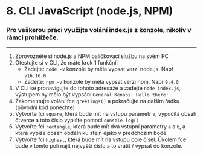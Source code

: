 # 8. CLI JavaScript (node.js, NPM)
### Pro veškerou práci využijte volání index.js z konzole, nikoliv v rámci prohlížeče.

---
1. Zprovozněte si node.js a NPM balíčkovací službu na svém PC
2. Otestujte si v CLI, že máte krok 1 funkční:
   - Zadejte: ```node -v``` konzole by měla vypsat verzi node.js. Např ```v16.16.0```
   - Zadejte: ```npm -v``` konzole by měla vypsat verzi npm. Např ```9.4.0```
3. V CLI se pronavigujte do tohoto adresáže a zadejte ```node index.js```, výstupem by mělo být vypsání  ```General Kenobi: Hello there!```
4. Zakomentujte volání fce ```greetings()``` a pokračujte na dalším řádku (původní kód ponechte)
5. Vytvořte fci ```square```, která bude mít na vstupu parametr ```a```, vypočítá obsah čtverce a toto číslo vypište pomocí ```console.log()```
6. Vytvořte fci ```rectangle```, která bude mít dva vstupní parametry ```a``` a ```b```, a která vypíše obsah obdélníku stejn ějako v předchozím bodě
7. Vytvořte fci ``highest``, která bude mít na vstupu pole čísel. Úkolem fce bude v tomto poli najít nejvyšší číslo a to vrátit / vypsat do konzole.
